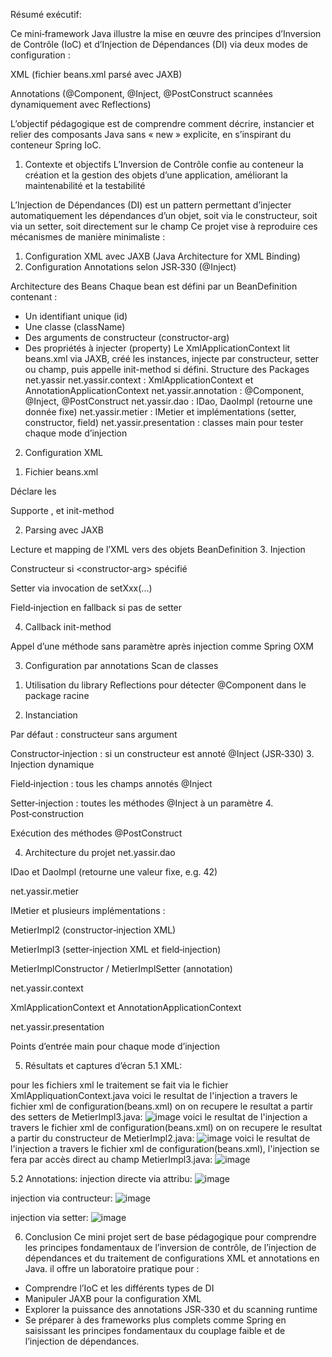 Résumé exécutif:

Ce mini‑framework Java illustre la mise en œuvre des principes d’Inversion de Contrôle (IoC) et d’Injection de Dépendances (DI) via deux modes de configuration :

XML (fichier beans.xml parsé avec JAXB)

Annotations (@Component, @Inject, @PostConstruct scannées dynamiquement avec Reflections)

L’objectif pédagogique est de comprendre comment décrire, instancier et relier des composants Java sans « new » explicite, en s’inspirant du conteneur Spring IoC. 

1) Contexte et objectifs
L’Inversion de Contrôle confie au conteneur la création et la gestion des objets d’une application, améliorant la maintenabilité et la testabilité 

L’Injection de Dépendances (DI) est un pattern permettant d’injecter automatiquement les dépendances d’un objet, soit via le constructeur, soit via un setter, soit directement sur le champ
Ce projet vise à reproduire ces mécanismes de manière minimaliste :

1. Configuration XML avec JAXB (Java Architecture for XML Binding)
2. Configuration Annotations selon JSR‑330 (@Inject)

Architecture des Beans
Chaque bean est défini par un BeanDefinition contenant :
- Un identifiant unique (id)
- Une classe (className)
- Des arguments de constructeur (constructor-arg)
- Des propriétés à injecter (property)
Le XmlApplicationContext lit beans.xml via JAXB, créé les instances, injecte par constructeur, setter ou champ, puis appelle init-method si défini.
Structure des Packages net.yassir
net.yassir.context : XmlApplicationContext et AnnotationApplicationContext
net.yassir.annotation : @Component, @Inject, @PostConstruct
net.yassir.dao : IDao, DaoImpl (retourne une donnée fixe)
net.yassir.metier : IMetier et implémentations (setter, constructor, field)
net.yassir.presentation : classes main pour tester chaque mode d’injection


2) Configuration XML
1. Fichier beans.xml

Déclare les <bean id="..." class="...">

Supporte <constructor-arg>, <property> et init-method

2. Parsing avec JAXB

Lecture et mapping de l’XML vers des objets BeanDefinition
3. Injection

Constructeur si <constructor‑arg> spécifié

Setter via invocation de setXxx(...)

Field‑injection en fallback si pas de setter

4. Callback init-method

Appel d’une méthode sans paramètre après injection comme Spring OXM

3) Configuration par annotations
Scan de classes

1. Utilisation du library Reflections pour détecter @Component dans le package racine

2. Instanciation

Par défaut : constructeur sans argument

Constructor‑injection : si un constructeur est annoté @Inject (JSR‑330)
3. Injection dynamique

Field‑injection : tous les champs annotés @Inject

Setter‑injection : toutes les méthodes @Inject à un paramètre
4. Post‑construction

Exécution des méthodes @PostConstruct

4) Architecture du projet
net.yassir.dao

IDao et DaoImpl (retourne une valeur fixe, e.g. 42)

net.yassir.metier

IMetier et plusieurs implémentations :

MetierImpl2 (constructor‑injection XML)

MetierImpl3 (setter‑injection XML et field‑injection)

MetierImplConstructor / MetierImplSetter (annotation)

net.yassir.context

XmlApplicationContext et AnnotationApplicationContext

net.yassir.presentation

Points d’entrée main pour chaque mode d’injection

5) Résultats et captures d’écran
5.1 XML:

pour les fichiers xml le traitement se fait via le fichier XmlAppliquationContext.java 
voici le resultat de l'injection a travers le fichier xml de configuration(beans.xml) on on recupere le resultat a partir des setters de MetierImpl3.java: 
![image](https://github.com/user-attachments/assets/488b80a9-7c85-43b8-8199-19c3c135aae9)
voici le resultat de l'injection a travers le fichier xml de configuration(beans.xml) on on recupere le resultat a partir du constructeur de MetierImpl2.java: 
![image](https://github.com/user-attachments/assets/215ff394-7896-4432-943e-416cd681e3e4)
voici le resultat de l'injection a travers le fichier xml de configuration(beans.xml), l'injection se fera par accès direct au champ MetierImpl3.java: 
![image](https://github.com/user-attachments/assets/72b4dbdd-55be-40ee-a00f-9038385471e1)

5.2 Annotations:
injection directe via attribu: 
![image](https://github.com/user-attachments/assets/0db4f45d-958f-48bc-9342-73470bd9bf75)

injection via contructeur: 
![image](https://github.com/user-attachments/assets/68c01592-44df-478d-bf4a-4f09d055fb24)

injection via setter: 
![image](https://github.com/user-attachments/assets/059650c1-e8ca-411d-b34b-22f6eb10254a)

6) Conclusion
Ce mini projet sert de base pédagogique pour comprendre les principes fondamentaux de l’inversion de contrôle, de l’injection de dépendances et du traitement de configurations XML et annotations en Java.
il offre un laboratoire pratique pour :

- Comprendre l’IoC et les différents types de DI
- Manipuler JAXB pour la configuration XML
- Explorer la puissance des annotations JSR‑330 et du scanning runtime
- Se préparer à des frameworks plus complets comme Spring  en saisissant les principes fondamentaux du couplage faible et de l’injection de dépendances.





